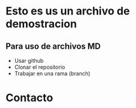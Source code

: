 # Esto es us un archivo de demostracion
## Para uso de archivos MD
* Usar github
* Clonar el repositorio
* Trabajar en una rama (branch)
# Contacto
